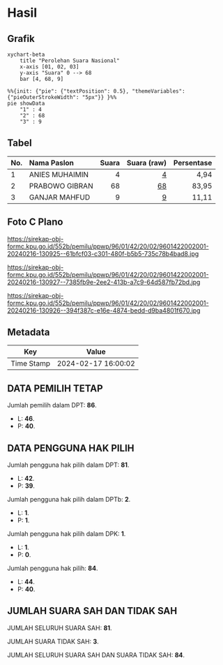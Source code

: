 # Hasil

## Grafik

```mermaid
xychart-beta
    title "Perolehan Suara Nasional"
    x-axis [01, 02, 03]
    y-axis "Suara" 0 --> 68
    bar [4, 68, 9]
```

```mermaid
%%{init: {"pie": {"textPosition": 0.5}, "themeVariables": {"pieOuterStrokeWidth": "5px"}} }%%
pie showData
    "1" : 4
    "2" : 68
    "3" : 9
```

## Tabel

| No. | Nama Paslon    | Suara | Suara (raw) | Persentase |
|:--- |:-------------- | -----:| -----------:| ----------:|
| 1   | ANIES MUHAIMIN | 4     | [4][p-1]    | 4,94       |
| 2   | PRABOWO GIBRAN | 68    | [68][p-2]   | 83,95      |
| 3   | GANJAR MAHFUD  | 9     | [9][p-3]    | 11,11      |


[p-1]: https://github.com/gigit-pemilu/pemilu-2024/blob/main/pilpres/hitung-suara/sub/96-papua-barat-daya/sub/01-sorong/sub/42-moisegen/sub/2002-klaforo/sub/001-tps/sub/paslon-1.txt
[p-2]: https://github.com/gigit-pemilu/pemilu-2024/blob/main/pilpres/hitung-suara/sub/96-papua-barat-daya/sub/01-sorong/sub/42-moisegen/sub/2002-klaforo/sub/001-tps/sub/paslon-2.txt
[p-3]: https://github.com/gigit-pemilu/pemilu-2024/blob/main/pilpres/hitung-suara/sub/96-papua-barat-daya/sub/01-sorong/sub/42-moisegen/sub/2002-klaforo/sub/001-tps/sub/paslon-3.txt

## Foto C Plano

https://sirekap-obj-formc.kpu.go.id/552b/pemilu/ppwp/96/01/42/20/02/9601422002001-20240216-130925--61bfcf03-c301-480f-b5b5-735c78b4bad8.jpg

https://sirekap-obj-formc.kpu.go.id/552b/pemilu/ppwp/96/01/42/20/02/9601422002001-20240216-130927--7385fb9e-2ee2-413b-a7c9-64d587fb72bd.jpg

https://sirekap-obj-formc.kpu.go.id/552b/pemilu/ppwp/96/01/42/20/02/9601422002001-20240216-130926--394f387c-e16e-4874-bedd-d9ba4801f670.jpg


## Metadata

| Key        | Value               |
| ---------- | ------------------- |
| Time Stamp | 2024-02-17 16:00:02 |


## DATA PEMILIH TETAP

Jumlah pemilih dalam DPT: **86**.
 * L: **46**.
 * P: **40**.

## DATA PENGGUNA HAK PILIH

Jumlah pengguna hak pilih dalam DPT: **81**.
 * L: **42**.
 * P: **39**.

Jumlah pengguna hak pilih dalam DPTb: **2**.
 * L: **1**.
 * P: **1**.

Jumlah pengguna hak pilih dalam DPK: **1**.
 * L: **1**.
 * P: **0**.

Jumlah pengguna hak pilih: **84**.
 * L: **44**.
 * P: **40**.

## JUMLAH SUARA SAH DAN TIDAK SAH

JUMLAH SELURUH SUARA SAH: **81**.

JUMLAH SUARA TIDAK SAH: **3**.

JUMLAH SELURUH SUARA SAH DAN SUARA TIDAK SAH: **84**.


